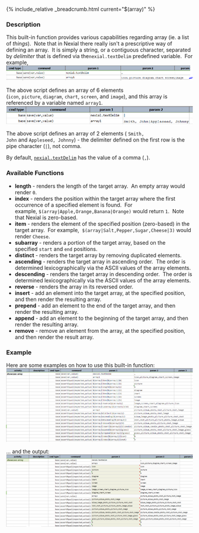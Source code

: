 {% include_relative _breadcrumb.html current="$(array)" %}


### Description
This built-in function provides various capabilities regarding array (ie. a list of _things_).  Note that in Nexial 
there really isn't a prescriptive way of defining an array.  It is simply a string, or a contiguous character, 
separated by _delimiter_ that is defined via the`nexial.textDelim` predefined variable.  For example,<br/>
![](image/$(array)_01.PNG)

The above script defines an array of 6 elements (`icon`, `picture`, `diagram`, `chart`, `screen`, and `image`), and 
this array is referenced by a variable named `array1`.</br>
![](image/$(array)_02.png)

The above script defines an array of 2 elements ( `Smith, John` and `Appleseed, Johnny`) \- the delimiter defined on 
the first row is the pipe character (`|`), not comma.

By default, [`nexial.textDelim`](../systemvars/index#nexial.textDelim) has the value of a comma (`,`).


### Available Functions
- **length** \- renders the length of the target array.  An empty array would render `0`.
- **index** \- renders the position within the target array where the first occurrence of a specified element is 
  found.  For example, `$(array|Apple,Orange,Banana|Orange)` would return `1`.  Note that Nexial is zero-based.
- **item** \- renders the element of the specified position (zero-based) in the target array.  For example, 
  `$(array|Salt,Pepper,Sugar,Cheese|3)` would render `Cheese`. 
- **subarray** \- renders a portion of the target array, based on the specified `start` and `end` positions.
- **distinct** \- renders the target array by removing duplicated elements.
- **ascending** \- renders the target array in ascending order.  The order is determined lexicographically via the 
  ASCII values of the array elements.
- **descending** - renders the target array in descending order.  The order is determined lexicographically via the 
  ASCII values of the array elements.
- **reverse** \- renders the array in its reversed order.
- **insert** \- add an element into the target array, at the specified position, and then render the resulting array.
- **prepend** \- add an element to the end of the target array, and then render the resulting array.
- **append** - add an element to the beginning of the target array, and then render the resulting array.
- **remove** \- remove an element from the array, at the specified position, and then render the result array.


### Example
Here are some examples on how to use this built-in function:<br/>
![script](image/$(array)_03.png)

... and the output:<br/>
![output](image/$(array)_04.png)
